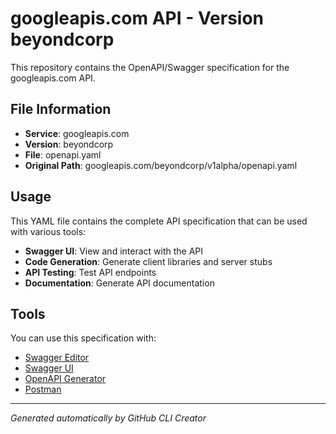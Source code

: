 # googleapis.com API - Version beyondcorp

This repository contains the OpenAPI/Swagger specification for the googleapis.com API.

## File Information

- **Service**: googleapis.com
- **Version**: beyondcorp
- **File**: openapi.yaml
- **Original Path**: googleapis.com/beyondcorp/v1alpha/openapi.yaml

## Usage

This YAML file contains the complete API specification that can be used with various tools:

- **Swagger UI**: View and interact with the API
- **Code Generation**: Generate client libraries and server stubs
- **API Testing**: Test API endpoints
- **Documentation**: Generate API documentation

## Tools

You can use this specification with:

- [Swagger Editor](https://editor.swagger.io/)
- [Swagger UI](https://swagger.io/tools/swagger-ui/)
- [OpenAPI Generator](https://openapi-generator.tech/)
- [Postman](https://www.postman.com/)

---

*Generated automatically by GitHub CLI Creator*
